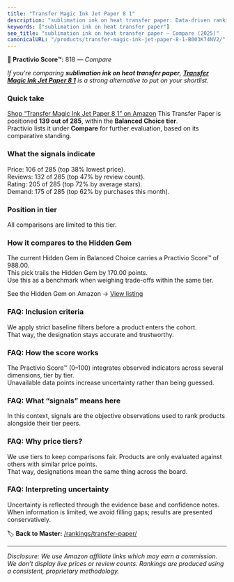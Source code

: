 ```yaml
---
title: "Transfer Magic Ink Jet Paper 8 1"
description: "sublimation ink on heat transfer paper: Data-driven ranking using the Practivio Score™. Positioned by quality, value, demand, findability, momentum."
keywords: ["sublimation ink on heat transfer paper"]
seo_title: "sublimation ink on heat transfer paper — Compare (2025)"
canonicalURL: "/products/transfer-magic-ink-jet-paper-8-1-B003K74NV2/"
---
```


**🛒 Practivio Score™:** 818 — _Compare_


*If you're comparing **sublimation ink on heat transfer paper**, **[Transfer Magic Ink Jet Paper 8 1](https://www.amazon.com/dp/B003K74NV2?tag=practivio-20)** is a strong alternative to put on your shortlist.*
### Quick take
[Shop “Transfer Magic Ink Jet Paper 8 1” on Amazon](https://www.amazon.com/dp/B003K74NV2?tag=practivio-20)
This Transfer Paper is positioned **139 out of 285**, within the **Balanced Choice tier**.  
Practivio lists it under **Compare** for further evaluation, based on its comparative standing.

### What the signals indicate
Price: 106 of 285 (top 38% lowest price).  
Reviews: 132 of 285 (top 47% by review count).  
Rating: 205 of 285 (top 72% by average stars).  
Demand: 175 of 285 (top 62% by purchases this month).

### Position in tier
All comparisons are limited to this tier.

### How it compares to the Hidden Gem
The current Hidden Gem in Balanced Choice carries a Practivio Score™ of 988.00.  
This pick trails the Hidden Gem by 170.00 points.  
Use this as a benchmark when weighing trade-offs within the same tier.  

See the Hidden Gem on Amazon → [View listing](https://www.amazon.com/dp/B073XRLZ6Z?tag=practivio-20)

### FAQ: Inclusion criteria
We apply strict baseline filters before a product enters the cohort.  
That way, the designation stays accurate and trustworthy.

### FAQ: How the score works
The Practivio Score™ (0–100) integrates observed indicators across several dimensions, tier by tier.  
Unavailable data points increase uncertainty rather than being guessed.

### FAQ: What “signals” means here
In this context, signals are the objective observations used to rank products alongside their tier peers.

### FAQ: Why price tiers?
We use tiers to keep comparisons fair. Products are only evaluated against others with similar price points.  
That way, designations mean the same thing across the board.

### FAQ: Interpreting uncertainty
Uncertainty is reflected through the evidence base and confidence notes.  
When information is limited, we avoid filling gaps; results are presented conservatively.

<!-- Missing template for Compare/CompareWithinPriceClass -->


🏷️ **Back to Master:** [/rankings/transfer-paper/](/rankings/transfer-paper/)

---
_Disclosure: We use Amazon affiliate links which may earn a commission. We don’t display live prices or review counts. Rankings are produced using a consistent, proprietary methodology._
